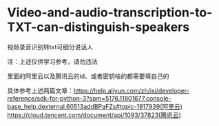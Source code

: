# Video-and-audio-transcription-to-TXT-can-distinguish-speakers
视频录音识别转txt可细分说话人

注：上述仅供学习参考，请勿违法

里面的阿里云以及腾讯云的id、或者密钥啥的都需要填自己的

具体参考上述两篇文章：https://help.aliyun.com/zh/isi/developer-reference/sdk-for-python-3?spm=5176.11801677.console-base_help.dexternal.60513addBPaFZs#topic-1917939(阿里云)
https://cloud.tencent.com/document/api/1093/37823(腾讯云)
